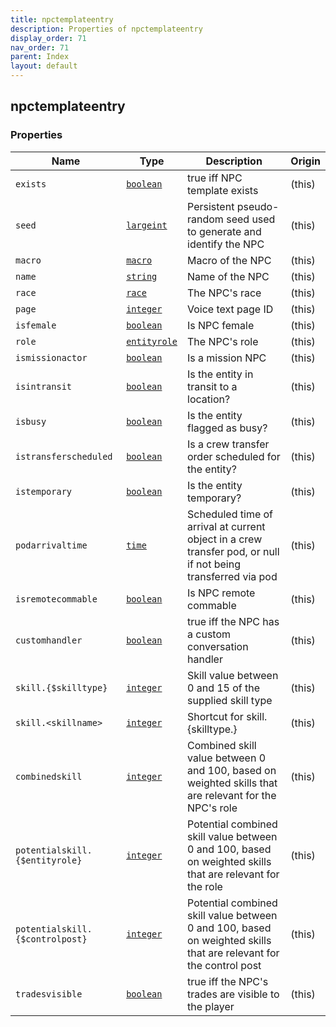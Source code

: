 ```yaml
---
title: npctemplateentry
description: Properties of npctemplateentry
display_order: 71
nav_order: 71
parent: Index
layout: default
---
```


## npctemplateentry

### Properties

| Name | Type | Description | Origin |
|------|------|-------------|--------|
| `exists` | [`boolean`](./boolean.html) | true iff NPC template exists | (this) |
| `seed` | [`largeint`](./largeint.html) | Persistent pseudo-random seed used to generate and identify the NPC | (this) |
| `macro` | [`macro`](./macro.html) | Macro of the NPC | (this) |
| `name` | [`string`](./string.html) | Name of the NPC | (this) |
| `race` | [`race`](./race.html) | The NPC's race | (this) |
| `page` | [`integer`](./integer.html) | Voice text page ID | (this) |
| `isfemale` | [`boolean`](./boolean.html) | Is NPC female | (this) |
| `role` | [`entityrole`](./entityrole.html) | The NPC's role | (this) |
| `ismissionactor` | [`boolean`](./boolean.html) | Is a mission NPC | (this) |
| `isintransit` | [`boolean`](./boolean.html) | Is the entity in transit to a location? | (this) |
| `isbusy` | [`boolean`](./boolean.html) | Is the entity flagged as busy? | (this) |
| `istransferscheduled` | [`boolean`](./boolean.html) | Is a crew transfer order scheduled for the entity? | (this) |
| `istemporary` | [`boolean`](./boolean.html) | Is the entity temporary? | (this) |
| `podarrivaltime` | [`time`](./time.html) | Scheduled time of arrival at current object in a crew transfer pod, or null if not being transferred via pod | (this) |
| `isremotecommable` | [`boolean`](./boolean.html) | Is NPC remote commable | (this) |
| `customhandler` | [`boolean`](./boolean.html) | true iff the NPC has a custom conversation handler | (this) |
| `skill.{$skilltype}` | [`integer`](./integer.html) | Skill value between 0 and 15 of the supplied skill type | (this) |
| `skill.<skillname>` | [`integer`](./integer.html) | Shortcut for skill.{skilltype.<skillname>} | (this) |
| `combinedskill` | [`integer`](./integer.html) | Combined skill value between 0 and 100, based on weighted skills that are relevant for the NPC's role | (this) |
| `potentialskill.{$entityrole}` | [`integer`](./integer.html) | Potential combined skill value between 0 and 100, based on weighted skills that are relevant for the role | (this) |
| `potentialskill.{$controlpost}` | [`integer`](./integer.html) | Potential combined skill value between 0 and 100, based on weighted skills that are relevant for the control post | (this) |
| `tradesvisible` | [`boolean`](./boolean.html) | true iff the NPC's trades are visible to the player | (this) |

